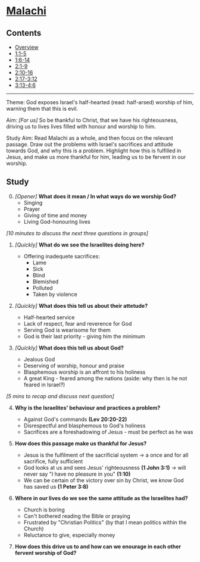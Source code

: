 # [Malachi](Malachi.md)

## Contents
* [Overview](README.md)
* [1:1-5](ch1v1-5.md)
* [1:6-14](ch1v6-14.md)
* [2:1-9](ch2v1-9.md)
* [2:10-16](ch2v10-16.md)
* [2:17-3:12](ch2v17-ch3v12.md)
* [3:13-4:6](ch3v13-ch4v6.md)

-----

Theme: God exposes Israel's half-hearted (read: half-arsed) worship of him,
warning them that this is evil.

Aim: *[For us]* So be thankful to Christ, that we have his righteousness,
driving us to lives lives filled with honour and worship to him.

Study Aim: Read Malachi as a whole, and then focus on the relevant passage.
Draw out the problems with Israel's sacrifices and attitude towards God, and
why this is a problem. Highlight how this is fulfilled in Jesus, and make us
more thankful for him, leading us to be fervent in our worship.

## Study

0. _[Opener]_ **What does it mean / In what ways do we worship God?**
    * Singing
    * Prayer
    * Giving of time and money
    * Living God-honouring lives

*[10 minutes to discuss the next three questions in groups]*

1. *[Quickly]* **What do we see the Israelites doing here?**
    * Offering inadequete sacrifices:
        * Lame
        * Sick
        * Blind
        * Blemished
        * Polluted
        * Taken by violence

2. *[Quickly]* **What does this tell us about their attetude?**
    * Half-hearted service
    * Lack of respect, fear and reverence for God
    * Serving God is wearisome for them
    * God is their last priority - giving him the minimum

3. *[Quickly]* **What does this tell us about God?**
    * Jealous God
    * Deserving of worship, honour and praise
    * Blasphemous worship is an affront to his holiness
    * A great King - feared among the nations (aside: why then is he not feared
      in Israel?)

*[5 mins to recap and discuss next question]*

4. **Why is the Israelites' behaviour and practices a problem?**
    * Against God's commands **(Lev 20:20-22)**
    * Disrespectful and blasphemous to God's holiness
    * Sacrifices are a foreshadowing of Jesus - must be perfect as he was

5. **How does this passage make us thankful for Jesus?**
    * Jesus is the fulfilment of the sacrificial system -> a once and for all
      sacrifice, fully sufficient
    * God looks at us and sees Jesus' righteousness **(1 John 3:1)** -> will
      never say "I have no pleasure in you" **(1:10)**
    * We can be certain of the victory over sin by Christ, we *know* God has
      saved us **(1 Peter 3:8)**

6. **Where in our lives do we see the same attitude as the Israelites had?**
    * Church is boring
    * Can't bothered reading the Bible or praying
    * Frustrated by "Christian Politics" (by that I mean politics within the
      Church)
    * Reluctance to give, especially money

7. **How does this drive us to and how can we enourage in each other fervent worship of God?**
